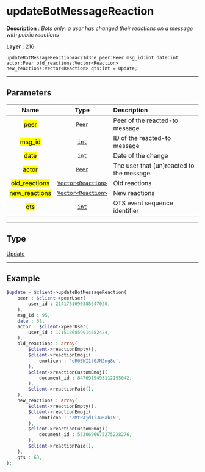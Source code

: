 # updateBotMessageReaction

**Description** : *Bots only: a user has changed their reactions on a message with public reactions*

**Layer** : 216

```tl
updateBotMessageReaction#ac21d3ce peer:Peer msg_id:int date:int actor:Peer old_reactions:Vector<Reaction> new_reactions:Vector<Reaction> qts:int = Update;
```

---

## Parameters

| Name | Type | Description |
| :---: | :---: | :--- |
| <mark>peer</mark> | [`Peer`](type/Peer) | Peer of the reacted-to message |
| <mark>msg_id</mark> | [`int`](type/int) | ID of the reacted-to message |
| <mark>date</mark> | [`int`](type/int) | Date of the change |
| <mark>actor</mark> | [`Peer`](type/Peer) | The user that (un)reacted to the message |
| <mark>old_reactions</mark> | [`Vector<Reaction>`](type/Reaction) | Old reactions |
| <mark>new_reactions</mark> | [`Vector<Reaction>`](type/Reaction) | New reactions |
| <mark>qts</mark> | [`int`](type/int) | QTS event sequence identifier |

---

## Type

[Update](type/Update)

---

## Example

```php
$update = $client->updateBotMessageReaction(
	peer : $client->peerUser(
		user_id : 2141781690388647020,
	),
	msg_id : 95,
	date : 61,
	actor : $client->peerUser(
		user_id : 1715136859914682424,
	),
	old_reactions : array(
		$client->reactionEmpty(),
		$client->reactionEmoji(
			emoticon : 'eR05WI1tGJN2ng8c',
		),
		$client->reactionCustomEmoji(
			document_id : 8476919493112195042,
		),
		$client->reactionPaid(),
	),
	new_reactions : array(
		$client->reactionEmpty(),
		$client->reactionEmoji(
			emoticon : 'ZMtPAjdIiJu6ab1N',
		),
		$client->reactionCustomEmoji(
			document_id : 5530696675275228276,
		),
		$client->reactionPaid(),
	),
	qts : 63,
);
```